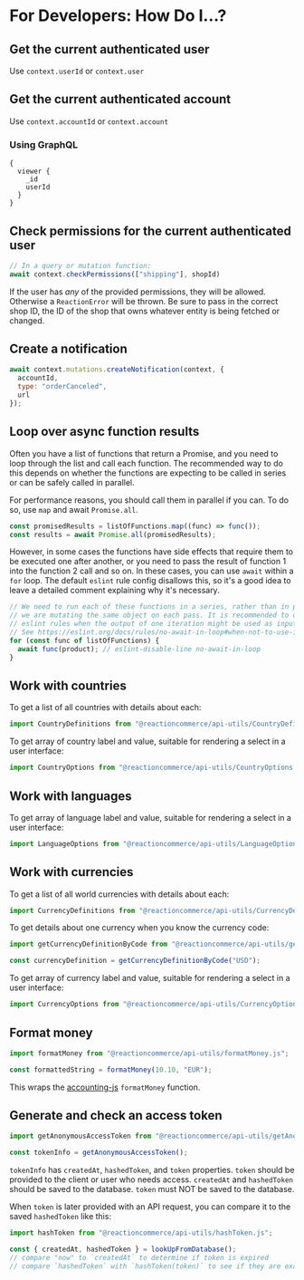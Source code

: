 # For Developers: How Do I...?


## Get the current authenticated user

Use `context.userId` or `context.user`

## Get the current authenticated account

Use `context.accountId` or `context.account`

### Using GraphQL

```gql
{
  viewer {
    _id
    userId
  }
}
```

## Check permissions for the current authenticated user

```js
// In a query or mutation function:
await context.checkPermissions(["shipping"], shopId)
```

If the user has _any_ of the provided permissions, they will be allowed. Otherwise a `ReactionError` will be thrown. Be sure to pass in the correct shop ID, the ID of the shop that owns whatever entity is being fetched or changed.



## Create a notification

```js
await context.mutations.createNotification(context, {
  accountId,
  type: "orderCanceled",
  url
});
```


## Loop over async function results

Often you have a list of functions that return a Promise, and you need to loop through the list and call each function. The recommended way to do this depends on whether the functions are expecting to be called in series or can be safely called in parallel.

For performance reasons, you should call them in parallel if you can. To do so, use `map` and await `Promise.all`.

```js
const promisedResults = listOfFunctions.map((func) => func());
const results = await Promise.all(promisedResults);
```

However, in some cases the functions have side effects that require them to be executed one after another, or you need to pass the result of function 1 into the function 2 call and so on. In these cases, you can use `await` within a `for` loop. The default `eslint` rule config disallows this, so it's a good idea to leave a detailed comment explaining why it's necessary.

```js
// We need to run each of these functions in a series, rather than in parallel, because
// we are mutating the same object on each pass. It is recommended to disable `no-await-in-loop`
// eslint rules when the output of one iteration might be used as input in another iteration, such as this case here.
// See https://eslint.org/docs/rules/no-await-in-loop#when-not-to-use-it
for (const func of listOfFunctions) {
  await func(product); // eslint-disable-line no-await-in-loop
}
```

## Work with countries

To get a list of all countries with details about each:

```js
import CountryDefinitions from "@reactioncommerce/api-utils/CountryDefinitions.js";
```

To get array of country label and value, suitable for rendering a select in a user interface:

```js
import CountryOptions from "@reactioncommerce/api-utils/CountryOptions.js";
```

## Work with languages

To get array of language label and value, suitable for rendering a select in a user interface:

```js
import LanguageOptions from "@reactioncommerce/api-utils/LanguageOptions.js";
```

## Work with currencies

To get a list of all world currencies with details about each:

```js
import CurrencyDefinitions from "@reactioncommerce/api-utils/CurrencyDefinitions.js";
```

To get details about one currency when you know the currency code:

```js
import getCurrencyDefinitionByCode from "@reactioncommerce/api-utils/getCurrencyDefinitionByCode.js";

const currencyDefinition = getCurrencyDefinitionByCode("USD");
```

To get array of currency label and value, suitable for rendering a select in a user interface:

```js
import CurrencyOptions from "@reactioncommerce/api-utils/CurrencyOptions.js";
```

## Format money

```js
import formatMoney from "@reactioncommerce/api-utils/formatMoney.js";

const formattedString = formatMoney(10.10, "EUR");
```

This wraps the [accounting-js](https://www.npmjs.com/package/accounting-js) `formatMoney` function.

## Generate and check an access token

```js
import getAnonymousAccessToken from "@reactioncommerce/api-utils/getAnonymousAccessToken.js";

const tokenInfo = getAnonymousAccessToken();
```

`tokenInfo` has `createdAt`, `hashedToken`, and `token` properties. `token` should be provided to the client or user who needs access. `createdAt` and `hashedToken` should be saved to the database. `token` must NOT be saved to the database.

When `token` is later provided with an API request, you can compare it to the saved `hashedToken` like this:

```js
import hashToken from "@reactioncommerce/api-utils/hashToken.js";

const { createdAt, hashedToken } = lookUpFromDatabase();
// compare "now" to `createdAt` to determine if token is expired
// compare `hashedToken` with `hashToken(token)` to see if they are exactly equal
```
